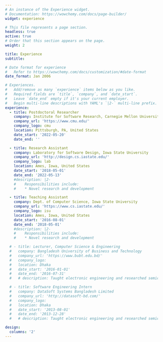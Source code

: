 ```yaml
---
# An instance of the Experience widget.
# Documentation: https://wowchemy.com/docs/page-builder/
widget: experience

# This file represents a page section.
headless: true
active: true
# Order that this section appears on the page.
weight: 2

title: Experience
subtitle:

# Date format for experience
#   Refer to https://wowchemy.com/docs/customization/#date-format
date_format: Jan 2006

# Experiences.
#   Add/remove as many `experience` items below as you like.
#   Required fields are `title`, `company`, and `date_start`.
#   Leave `date_end` empty if it's your current employer.
#   Begin multi-line descriptions with YAML's `|2-` multi-line prefix.
experience:
  - title: Postdoctoral Researcher
    company: Institute for Software Research, Carnegie Mellon University
    company_url: 'https://www.cmu.edu/'
    company_logo: cmu
    location: Pittsburgh, PA, United States
    date_start: '2022-05-20'
    date_end: ''

  - title: Research Assistant
    company: Laboratory for Software Design, Iowa State University
    company_url: 'http://design.cs.iastate.edu/'
    company_logo: lab
    location: Ames, Iowa, United States
    date_start: '2018-05-01'
    date_end: '2022-05-13'
    #description: |2-
    #    Responsibilities include:
    #    * Novel research and development

  - title: Teaching Assistant
    company: Dept. of Computer Science, Iowa State University
    company_url: 'https://www.cs.iastate.edu/'
    company_logo: isu
    location: Ames, Iowa, United States
    date_start: '2016-08-01'
    date_end: '2018-05-01'
    #description: |2-
    #    Responsibilities include:
    #    * Novel research and development

  # - title: Lecturer, Computer Science & Engineering
  #   company: Bangladesh University of Business and Technology
  #   company_url: 'https://www.bubt.edu.bd/'
  #   company_logo:
  #   location: Dhaka
  #   date_start: '2016-01-01'
  #   date_end: '2016-07-31'
  #   # description: Taught electronic engineering and researched semiconductor physics.

  # - title: Software Engineering Intern
  #   company: DataSoft Systems Bangladesh Limited
  #   company_url: 'http://datasoft-bd.com/'
  #   company_logo:
  #   location: Dhaka
  #   date_start: '2013-08-01'
  #   date_end: '2013-12-28'
  #   # description: Taught electronic engineering and researched semiconductor physics.

design:
  columns: '2'
---
```

